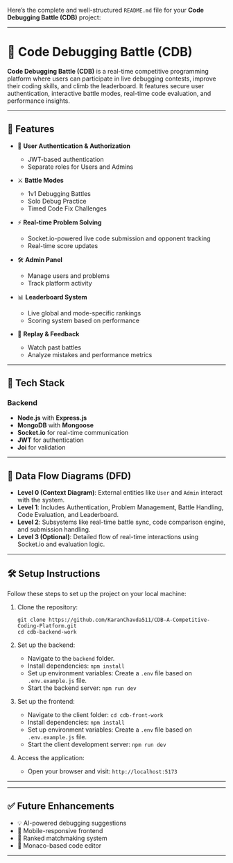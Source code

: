 Here’s the complete and well-structured `README.md` file for your **Code Debugging Battle (CDB)** project:

---


# 🧠 Code Debugging Battle (CDB)

**Code Debugging Battle (CDB)** is a real-time competitive programming platform where users can participate in live debugging contests, improve their coding skills, and climb the leaderboard. It features secure user authentication, interactive battle modes, real-time code evaluation, and performance insights.

---

## 🚀 Features

- 🔐 **User Authentication & Authorization**
  - JWT-based authentication
  - Separate roles for Users and Admins

- ⚔️ **Battle Modes**
  - 1v1 Debugging Battles
  - Solo Debug Practice
  - Timed Code Fix Challenges

- ⚡ **Real-time Problem Solving**
  - Socket.io-powered live code submission and opponent tracking
  - Real-time score updates

- 🛠️ **Admin Panel**
  - Manage users and problems
  - Track platform activity

- 📊 **Leaderboard System**
  - Live global and mode-specific rankings
  - Scoring system based on performance

- 🔁 **Replay & Feedback**
  - Watch past battles
  - Analyze mistakes and performance metrics

---

## 🧩 Tech Stack

### Backend
- **Node.js** with **Express.js**
- **MongoDB** with **Mongoose**
- **Socket.io** for real-time communication
- **JWT** for authentication
- **Joi** for validation


---

## 🔄 Data Flow Diagrams (DFD)

- **Level 0 (Context Diagram)**: External entities like `User` and `Admin` interact with the system.
- **Level 1**: Includes Authentication, Problem Management, Battle Handling, Code Evaluation, and Leaderboard.
- **Level 2**: Subsystems like real-time battle sync, code comparison engine, and submission handling.
- **Level 3 (Optional)**: Detailed flow of real-time interactions using Socket.io and evaluation logic.

---

## 🛠️ Setup Instructions

Follow these steps to set up the project on your local machine:

1. Clone the repository:
   ```
   git clone https://github.com/KaranChavda511/CDB-A-Competitive-Coding-Platform.git
   cd cdb-backend-work
   ```

2. Set up the backend:
   - Navigate to the `backend` folder.
   - Install dependencies: `npm install`
   - Set up environment variables: Create a `.env` file based on `.env.example.js` file.
   - Start the backend server: `npm run dev`

3. Set up the frontend:
   - Navigate to the client folder: `cd cdb-front-work`
   - Install dependencies: `npm install`
   - Set up environment variables: Create a `.env` file based on `.env.example.js` file.
   - Start the client development server: `npm run dev`

4. Access the application:
   - Open your browser and visit: `http://localhost:5173`

---

---

## ✅ Future Enhancements

* 💡 AI-powered debugging suggestions
* 📱 Mobile-responsive frontend
* 🎯 Ranked matchmaking system
* 🎨 Monaco-based code editor

---





